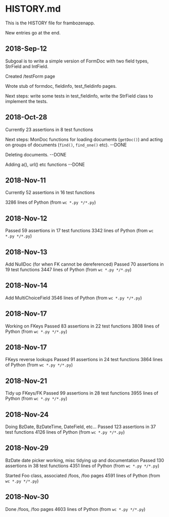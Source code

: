 # HISTORY.md

This is the HISTORY file for frambozenapp.

New entries go at the end.

## 2018-Sep-12

Subgoal is to write a simple version of FormDoc with two field types,
StrField and IntField.

Created /testForm page

Wrote stub of formdoc, fieldinfo, test_fieldinfo pages.

Next steps: write some tests in test_fieldinfo, write the StrField
class to implement the tests.

## 2018-Oct-28

Currently 23 assertions in 8 test functions

Next steps: MonDoc functions for loading documents (`getDoc()`)
and acting on groups of documents (`find()`, `find_one()` etc). --DONE

Deleting documents.  --DONE

Adding a(), url() etc functions  --DONE

## 2018-Nov-11 

Currently 52 assertions in 16 test functions

3286 lines of Python (from `wc *.py */*.py`)

## 2018-Nov-12

Passed 59 assertions in 17 test functions
3342 lines of Python (from `wc *.py */*.py`)

## 2018-Nov-13

Add NullDoc (for when FK cannot be dereferenced)
Passed 70 assertions in 19 test functions
3447 lines of Python (from `wc *.py */*.py`)

## 2018-Nov-14

Add MultiChoiceField
3546 lines of Python (from `wc *.py */*.py`)

## 2018-Nov-17

Working on FKeys
Passed 83 assertions in 22 test functions
3808 lines of Python (from `wc *.py */*.py`)

## 2018-Nov-17

FKeys reverse lookups
Passed 91 assertions in 24 test functions
3864 lines of Python (from `wc *.py */*.py`)

## 2018-Nov-21

Tidy up FKeys/FK
Passed 99 assertions in 28 test functions
3955 lines of Python (from `wc *.py */*.py`)

## 2018-Nov-24

Doing BzDate, BzDateTime, DateField, etc...
Passed 123 assertions in 37 test functions
4126 lines of Python (from `wc *.py */*.py`)

## 2018-Nov-29

BzDate date picker working, misc tidying up and documentation
Passed 130 assertions in 38 test functions 
4351 lines of Python (from `wc *.py */*.py`)

Started Foo class, associated /foos, /foo pages
4591 lines of Python (from `wc *.py */*.py`)

## 2018-Nov-30

Done /foos, /foo pages
4603 lines of Python (from `wc *.py */*.py`)












